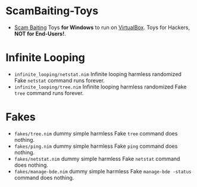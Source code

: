 # ScamBaiting-Toys

- [Scam Baiting](https://wikipedia.org/wiki/Scam_baiting) Toys **for Windows** to run on [VirtualBox](https://www.virtualbox.org). Toys for Hackers, **NOT for End-Users!**.


# Infinite Looping

- `infinite_looping/netstat.nim` Infinite looping harmless randomized Fake `netstat` command runs forever.
- `infinite_looping/tree.nim` Infinite looping harmless randomized Fake `tree` command runs forever.


# Fakes

- `fakes/tree.nim` dummy simple harmless Fake `tree` command does nothing.
- `fakes/ping.nim` dummy simple harmless Fake `ping` command does nothing.
- `fakes/netstat.nim` dummy simple harmless Fake `netstat` command does nothing.
- `fakes/manage-bde.nim` dummy simple harmless Fake `manage-bde -status` command does nothing.


<!--
  fake syskey
  fake cmd
  virus programs
  time wasters
  fake run box
  fake notepad
  fake password prompts
  fake driver scanners
  fake virus scanner
  scammer scanners
-->
